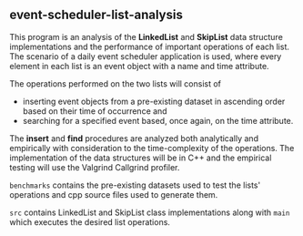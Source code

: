 ## event-scheduler-list-analysis
This program is an analysis of the **LinkedList** and **SkipList** data structure implementations and the performance of important operations of each list. The scenario of a daily event scheduler application is used, where every element in each list is an event object with a name and time attribute. 

The operations performed on the two lists will consist of 
* inserting event objects from a pre-existing dataset in ascending order based on their time of occurrence and
* searching for a specified event based, once again, on the time attribute.

The **insert** and **find** procedures are analyzed both analytically and empirically with consideration to the time-complexity of the operations. The implementation of the data structures will be in C++ and the empirical testing will use the Valgrind Callgrind profiler.

`benchmarks` contains the pre-existing datasets used to test the lists' operations and cpp source files used to generate them.

`src` contains LinkedList and SkipList class implementations along with `main` which executes the desired list operations.
